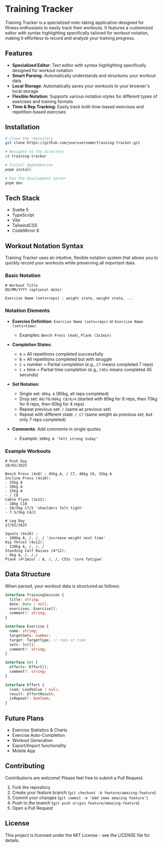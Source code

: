 # Training Tracker

Training Tracker is a specialized note-taking application designed for fitness enthusiasts to easily track their workouts. It features a customized editor with syntax highlighting specifically tailored for workout notation, making it effortless to record and analyze your training progress.

## Features

- **Specialized Editor**: Text editor with syntax highlighting specifically designed for workout notation
- **Smart Parsing**: Automatically understands and structures your workout data
- **Local Storage**: Automatically saves your workouts to your browser's local storage
- **Flexible Notation**: Supports various notation styles for different types of exercises and training formats
- **Time & Rep Tracking**: Easily track both time-based exercises and repetition-based exercises

## Installation

```bash
# Clone the repository
git clone https://github.com/yourusername/training-tracker.git

# Navigate to the directory
cd training-tracker

# Install dependencies
pnpm install

# Run the development server
pnpm dev
```

## Tech Stack

- Svelte 5
- TypeScript
- Vite
- TailwindCSS
- CodeMirror 6

## Workout Notation Syntax

Training Tracker uses an intuitive, flexible notation system that allows you to quickly record your workouts while preserving all important data.

### Basic Notation

```
# Workout Title
DD/MM/YYYY (optional date)

Exercise Name (sets×reps) : weight state, weight state, ...
```

### Notation Elements

- **Exercise Definition**: `Exercise Name (sets×reps)` or `Exercise Name (sets×time)`
  - Examples: `Bench Press (4x8)`, `Plank (3x1min)`

- **Completion States**:
  - `A` = All repetitions completed successfully
  - `B` = All repetitions completed but with struggle
  - `C` + number = Partial completion (e.g., `C7` means completed 7 reps)
  - `C` + time = Partial time completion (e.g., `C45s` means completed 45 seconds)

- **Set Notation**:
  - Single set: `80kg A` (80kg, all reps completed)
  - Drop set: `80/70/60kg C8/6/4` (started with 80kg for 8 reps, then 70kg for 6 reps, then 60kg for 4 reps)
  - Repeat previous set: `/` (same as previous set)
  - Repeat with different state: `/ C7` (same weight as previous set, but only 7 reps completed)

- **Comments**: Add comments in single quotes
  - Example: `100kg A 'felt strong today'`

### Example Workouts

```
# Push Day
20/02/2025

Bench Press (4x8) : 45kg A, / C7, 40kg C6, 35kg A
Incline Press (4x10):
- 25kg A
- 30kg A
- 25kg A
- / C8
Cable Flyes (3x12):
- 10kg C10
- 10/5kg C7/5 'shoulders felt tight'
- 7.5/5kg C4/2
```

```
# Leg Day
27/02/2025

Squats (4x10) :
- 100kg A, /, /, / 'increase weight next time'
Hip Thrust (4x12):
- 120kg A, /, /, /
Standing Calf Raises (4*12):
- 0kg A, /, /,/
Plank (4*1min) : A, /, /, C55s 'core fatigue'
```

## Data Structure

When parsed, your workout data is structured as follows:

```typescript
interface TrainingSession {
  title: string;
  date: Date | null;
  exercises: Exercise[];
  comment?: string;
}

interface Exercise {
  name: string;
  targetSets: number;
  target: TargetType; // reps or time
  sets: Set[];
  comment?: string;
}

interface Set {
  efforts: Effort[];
  comment?: string;
}

interface Effort {
  load: LoadValue | null;
  result: EffortResult;
  isRepeat?: boolean;
}
```

## Future Plans

- Exercise Statistics & Charts
- Exercise Auto-Completion
- Workout Generation
- Export/Import functionality
- Mobile App

## Contributing

Contributions are welcome! Please feel free to submit a Pull Request.

1. Fork the repository
2. Create your feature branch (`git checkout -b feature/amazing-feature`)
3. Commit your changes (`git commit -m 'Add some amazing feature'`)
4. Push to the branch (`git push origin feature/amazing-feature`)
5. Open a Pull Request

## License

This project is licensed under the MIT License - see the LICENSE file for details.